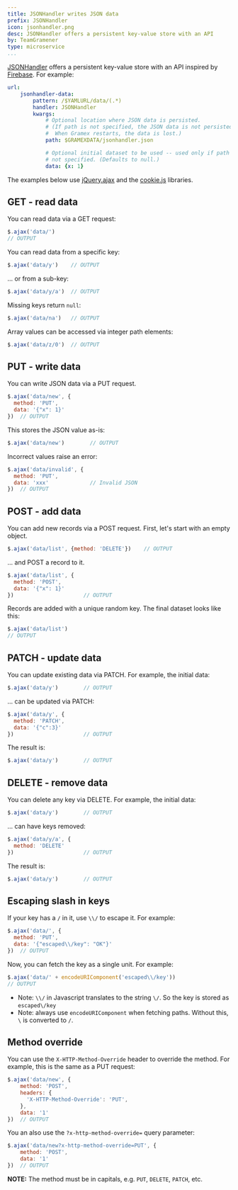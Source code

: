 ```yaml
---
title: JSONHandler writes JSON data
prefix: JSONHandler
icon: jsonhandler.png
desc: JSONHandler offers a persistent key-value store with an API
by: TeamGramener
type: microservice
...
```


[JSONHandler][jsonhandler] offers a persistent key-value store with an API inspired by
[Firebase](https://www.firebase.com/docs/rest/api/). For example:

```yaml
url:
    jsonhandler-data:
        pattern: /$YAMLURL/data/(.*)
        handler: JSONHandler
        kwargs:
            # Optional location where JSON data is persisted.
            # (If path is not specified, the JSON data is not persisted.
            #  When Gramex restarts, the data is lost.)
            path: $GRAMEXDATA/jsonhandler.json

            # Optional initial dataset to be used -- used only if path is
            # not specified. (Defaults to null.)
            data: {x: 1}
```

The examples below use [jQuery.ajax][jquery-ajax] and the [cookie.js][cookie.js]
libraries.

[jquery-ajax]: http://api.jquery.com/jquery.ajax/
[cookie.js]: https://github.com/florian/cookie.js
[jsonhandler]: https://learn.gramener.com/gramex/gramex.handlers.html#gramex.handlers.JSONHandler

<script src="https://cdnjs.cloudflare.com/ajax/libs/cookie.js/1.2.0/cookie.min.js"></script>


## GET - read data

You can read data via a GET request:

```js
$.ajax('data/')
// OUTPUT
```

You can read data from a specific key:

```js
$.ajax('data/y')    // OUTPUT
```

... or from a sub-key:

```js
$.ajax('data/y/a')  // OUTPUT
```

Missing keys return `null`:

```js
$.ajax('data/na')   // OUTPUT
```

Array values can be accessed via integer path elements:

```js
$.ajax('data/z/0')  // OUTPUT
```


## PUT - write data

You can write JSON data via a PUT request.

```js
$.ajax('data/new', {
  method: 'PUT',
  data: '{"x": 1}'
})  // OUTPUT
```

This stores the JSON value as-is:

```js
$.ajax('data/new')        // OUTPUT
```

Incorrect values raise an error:

```js
$.ajax('data/invalid', {
  method: 'PUT',
  data: 'xxx'             // Invalid JSON
})  // OUTPUT
```

## POST - add data

You can add new records via a POST request. First, let's start with an empty object.

```js
$.ajax('data/list', {method: 'DELETE'})    // OUTPUT
```

... and POST a record to it.

```js
$.ajax('data/list', {
  method: 'POST',
  data: '{"x": 1}'
})                      // OUTPUT
```

Records are added with a unique random key. The final dataset looks like this:

```js
$.ajax('data/list')
// OUTPUT
```

## PATCH - update data

You can update existing data via PATCH. For example, the initial data:

```js
$.ajax('data/y')        // OUTPUT
```

... can be updated via PATCH:

```js
$.ajax('data/y', {
  method: 'PATCH',
  data: '{"c":3}'
})                      // OUTPUT
```

The result is:

```js
$.ajax('data/y')        // OUTPUT
```

## DELETE - remove data

You can delete any key via DELETE. For example, the initial data:

```js
$.ajax('data/y')        // OUTPUT
```

... can have keys removed:

```js
$.ajax('data/y/a', {
  method: 'DELETE'
})                      // OUTPUT
```

The result is:

```js
$.ajax('data/y')        // OUTPUT
```

## Escaping slash in keys

If your key has a `/` in it, use `\\/` to escape it. For example:

```js
$.ajax('data/', {
  method: 'PUT',
  data: '{"escaped\\/key": "OK"}'
})  // OUTPUT
```

Now, you can fetch the key as a single unit. For example:

```js
$.ajax('data/' + encodeURIComponent('escaped\\/key'))
// OUTPUT
```

- Note: `\\/` in Javascript translates to the string `\/`. So the key is stored as `escaped\/key`
- Note: always use `encodeURIComponent` when fetching paths. Without this, `\` is converted to `/`.

## Method override

You can use the `X-HTTP-Method-Override` header to override the method. For
example, this is the same as a PUT request:

```js
$.ajax('data/new', {
    method: 'POST',
    headers: {
      'X-HTTP-Method-Override': 'PUT',
    },
    data: '1'
})  // OUTPUT
```

You an also use the `?x-http-method-override=` query parameter:

```js
$.ajax('data/new?x-http-method-override=PUT', {
    method: 'POST',
    data: '1'
})  // OUTPUT
```

**NOTE:** The method must be in capitals, e.g. `PUT`, `DELETE`, `PATCH`, etc.

<script>
var pre = [].slice.call(document.querySelectorAll('pre'))
function next() {
  var element = pre.shift()
  var text = element.textContent
  if (text.match(/RUN/))
    return eval.call(this, text).always(next)
  if (!text.match(/OUTPUT/))
    return setTimeout(next, 0)
  if (text.match(/\$.ajax/)) {
    eval(text)
      .always(function(result) {
        element.innerHTML = element.innerHTML.replace(/OUTPUT/, 'returns: ' + JSON.stringify(result))
        if (pre.length > 0) { next() }
      })
  } else if (text.match(/fetch/)) {
    eval(text).then(function(response) {
      return response.text()
    }).then(function(result) {
      element.innerHTML = element.innerHTML.replace(/OUTPUT/, 'returns: ' + result)
      if (pre.length > 0) {
        next()
      }
    })
  }
}
next()
</script>
